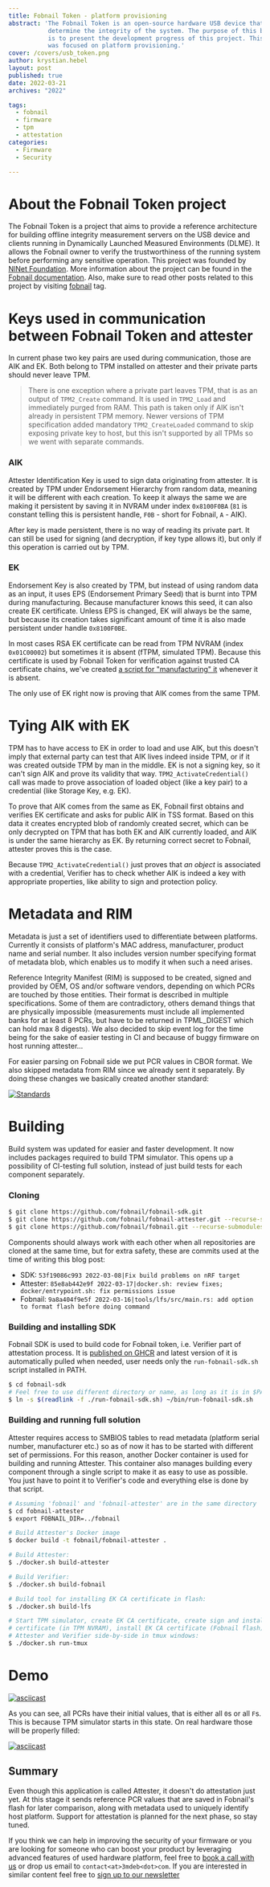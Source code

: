 ```yaml
---
title: Fobnail Token - platform provisioning
abstract: 'The Fobnail Token is an open-source hardware USB device that helps to
           determine the integrity of the system. The purpose of this blog post
           is to present the development progress of this project. This phase
           was focused on platform provisioning.'
cover: /covers/usb_token.png
author: krystian.hebel
layout: post
published: true
date: 2022-03-21
archives: "2022"

tags:
  - fobnail
  - firmware
  - tpm
  - attestation
categories:
  - Firmware
  - Security

---
```


# About the Fobnail Token project

The Fobnail Token is a project that aims to provide a reference architecture for
building offline integrity measurement servers on the USB device and clients
running in Dynamically Launched Measured Environments (DLME). It allows the
Fobnail owner to verify the trustworthiness of the running system before
performing any sensitive operation. This project was founded by [NlNet
Foundation](https://nlnet.nl/). More information about the project can be found
in the [Fobnail documentation](https://fobnail.3mdeb.com/). Also, make sure to
read other posts related to this project by visiting
[fobnail](https://www.blog.3mdeb.com/tags/fobnail/) tag.

# Keys used in communication between Fobnail Token and attester

In current phase two key pairs are used during communication, those are AIK and
EK. Both belong to TPM installed on attester and their private parts should
never leave TPM.

> There is one exception where a private part leaves TPM, that is as an output
of `TPM2_Create` command. It is used in `TPM2_Load` and immediately purged from
RAM. This path is taken only if AIK isn't already in persistent TPM memory.
Newer versions of TPM specification added mandatory `TPM2_CreateLoaded` command
to skip exposing private key to host, but this isn't supported by all TPMs so we
went with separate commands.

### AIK

Attester Identification Key is used to sign data originating from attester. It
is created by TPM under Endorsement Hierarchy from random data, meaning it will
be different with each creation. To keep it always the same we are making it
persistent by saving it in NVRAM under index `0x8100F0BA` (`81` is constant
telling this is persistent handle, `F0B` - short for Fobnail, `A` - AIK).

After key is made persistent, there is no way of reading its private part. It
can still be used for signing (and decryption, if key type allows it), but only
if this operation is carried out by TPM.

### EK

Endorsement Key is also created by TPM, but instead of using random data as an
input, it uses EPS (Endorsement Primary Seed) that is burnt into TPM during
manufacturing. Because manufacturer knows this seed, it can also create EK
certificate. Unless EPS is changed, EK will always be the same, but because its
creation takes significant amount of time it is also made persistent under
handle `0x8100F0BE`.

In most cases RSA EK certificate can be read from TPM NVRAM (index `0x01C00002`)
but sometimes it is absent (fTPM, simulated TPM). Because this certificate is
used by Fobnail Token for verification against trusted CA certificate chains,
we've created [a script for "manufacturing" it](https://github.com/fobnail/fobnail-attester/blob/main/tools/tpm_manufacture.sh)
whenever it is absent.

The only use of EK right now is proving that AIK comes from the same TPM.

# Tying AIK with EK

TPM has to have access to EK in order to load and use AIK, but this doesn't
imply that external party can test that AIK lives indeed inside TPM, or if it
was created outside TPM by man in the middle. EK is not a signing key, so it
can't sign AIK and prove its validity that way. `TPM2_ActivateCredential()` call
was made to prove association of loaded object (like a key pair) to a credential
(like Storage Key, e.g. EK).

To prove that AIK comes from the same as EK, Fobnail first obtains and verifies
EK certificate and asks for public AIK in TSS format. Based on this data it
creates encrypted blob of randomly created secret, which can be only decrypted
on TPM that has both EK and AIK currently loaded, and AIK is under the same
hierarchy as EK. By returning correct secret to Fobnail, attester proves this is
the case.

Because `TPM2_ActivateCredential()` just proves that _an object_ is associated
with a credential, Verifier has to check whether AIK is indeed a key with
appropriate properties, like ability to sign and protection policy.

# Metadata and RIM

Metadata is just a set of identifiers used to differentiate between platforms.
Currently it consists of platform's MAC address, manufacturer, product name and
serial number. It also includes version number specifying format of metadata
blob, which enables us to modify it when such a need arises.

Reference Integrity Manifest (RIM) is supposed to be created, signed and
provided by OEM, OS and/or software vendors, depending on which PCRs are touched
by those entities. Their format is described in multiple specifications. Some of
them are contradictory, others demand things that are physically impossible
(measurements must include all implemented banks for at least 8 PCRs, but have
to be returned in TPML_DIGEST which can hold max 8 digests). We also decided to
skip event log for the time being for the sake of easier testing in CI and
because of buggy firmware on host running attester...

For easier parsing on Fobnail side we put PCR values in CBOR format. We also
skipped metadata from RIM since we already sent it separately. By doing these
changes we basically created another standard:

[![Standards](https://imgs.xkcd.com/comics/standards.png)](https://xkcd.com/927/)

# Building

Build system was updated for easier and faster development. It now includes
packages required to build TPM simulator. This opens up a possibility of
CI-testing full solution, instead of just build tests for each component
separately.

### Cloning

```bash
$ git clone https://github.com/fobnail/fobnail-sdk.git
$ git clone https://github.com/fobnail/fobnail-attester.git --recurse-submodules
$ git clone https://github.com/fobnail/fobnail.git --recurse-submodules
```

Components should always work with each other when all repositories are cloned
at the same time, but for extra safety, these are commits used at the time of
writing this blog post:

* SDK: `53f19086c993 2022-03-08|Fix build problems on nRF target`
* Attester: `85e8ab442e9f 2022-03-17|docker.sh: review fixes;
  docker/entrypoint.sh: fix permissions issue`
* Fobnail: `9a8a404f9e5f 2022-03-16|tools/lfs/src/main.rs: add option to format
  flash before doing command`

### Building and installing SDK

Fobnail SDK is used to build code for Fobnail token, i.e. Verifier part of
attestation process. It is [published on GHCR](https://github.com/fobnail/fobnail-sdk/pkgs/container/fobnail-sdk)
and latest version of it is automatically pulled when needed, user needs only
the `run-fobnail-sdk.sh` script installed in PATH.

```bash
$ cd fobnail-sdk
# Feel free to use different directory or name, as long as it is in $PATH
$ ln -s $(readlink -f ./run-fobnail-sdk.sh) ~/bin/run-fobnail-sdk.sh
```

### Building and running full solution

Attester requires access to SMBIOS tables to read metadata (platform serial
number, manufacturer etc.) so as of now it has to be started with different set
of permissions. For this reason, another Docker container is used for building
and running Attester. This container also manages building every component
through a single script to make it as easy to use as possible. You just have to
point it to Verifier's code and everything else is done by that script.

```bash
# Assuming 'fobnail' and 'fobnail-attester' are in the same directory
$ cd fobnail-attester
$ export FOBNAIL_DIR=../fobnail

# Build Attester's Docker image
$ docker build -t fobnail/fobnail-attester .

# Build Attester:
$ ./docker.sh build-attester

# Build Verifier:
$ ./docker.sh build-fobnail

# Build tool for installing EK CA certificate in flash:
$ ./docker.sh build-lfs

# Start TPM simulator, create EK CA certificate, create sign and install EK
# certificate (in TPM NVRAM), install EK CA certificate (Fobnail flash), start
# Attester and Verifier side-by-side in tmux windows:
$ ./docker.sh run-tmux
```

# Demo

[![asciicast](https://asciinema.org/a/OJ1YWyKhexSztmbfNVS79eGbo.svg)](https://asciinema.org/a/OJ1YWyKhexSztmbfNVS79eGbo?speed=1)

As you can see, all PCRs have their initial values, that is either all `0`s or
all `F`s. This is because TPM simulator starts in this state. On real hardware
those will be properly filled:

[![asciicast](https://asciinema.org/a/2eZnIC7HMTeXKQ2hCQgqMoLM6.svg)](https://asciinema.org/a/2eZnIC7HMTeXKQ2hCQgqMoLM6)

## Summary

Even though this application is called Attester, it doesn't do attestation just
yet. At this stage it sends reference PCR values that are saved in Fobnail's
flash for later comparison, along with metadata used to uniquely identify host
platform. Support for attestation is planned for the next phase, so stay tuned.

If you think we can help in improving the security of your firmware or you are
looking for someone who can boost your product by leveraging advanced features
of used hardware platform, feel free to [book a call with us](https://calendly.com/3mdeb/consulting-remote-meeting)
or drop us email to `contact<at>3mdeb<dot>com`. If you are interested in similar
content feel free to [sign up to our newsletter](https://newsletter.3mdeb.com/subscription/PW6XnCeK6)
